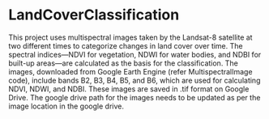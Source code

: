 # LandCoverClassification
This project uses multispectral images taken by the Landsat-8 satellite at two different times to categorize changes in land cover over time. The spectral indices—NDVI for vegetation, NDWI for water bodies, and NDBI for built-up areas—are calculated as the basis for the classification.
The images, downloaded from Google Earth Engine (refer MultispectralImage code), include bands B2, B3, B4, B5, and B6, which are used for calculating NDVI, NDWI, and NDBI. These images are saved in .tif format on Google Drive. The google drive path for the images needs to be updated as per the image location in the google drive.
